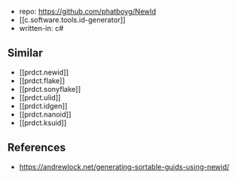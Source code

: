 
- repo: https://github.com/phatboyg/NewId
- [[c.software.tools.id-generator]]
- written-in: c#

## Similar

- [[prdct.newid]]
- [[prdct.flake]]
- [[prdct.sonyflake]]
- [[prdct.ulid]]
- [[prdct.idgen]]
- [[prdct.nanoid]]
- [[prdct.ksuid]]

## References

- https://andrewlock.net/generating-sortable-guids-using-newid/